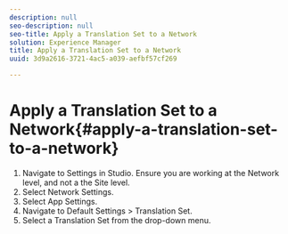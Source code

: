 ```yaml
---
description: null
seo-description: null
seo-title: Apply a Translation Set to a Network
solution: Experience Manager
title: Apply a Translation Set to a Network
uuid: 3d9a2616-3721-4ac5-a039-aefbf57cf269

---
```


# Apply a Translation Set to a Network{#apply-a-translation-set-to-a-network}

1. Navigate to Settings in Studio. Ensure you are working at the Network level, and not a the Site level.
1. Select Network Settings.
1. Select App Settings.
1. Navigate to Default Settings > Translation Set.
1. Select a Translation Set from the drop-down menu.

